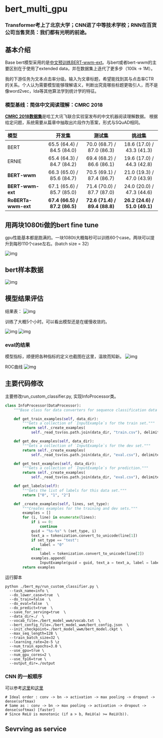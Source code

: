 # bert_multi_gpu

### Transformer考上了北京大学；CNN进了中等技术学校；RNN在百货公司当售货员：我们都有光明的前途。

## 基本介绍

Base bert模型采用的是[中文预训练BERT-wwm-ext](https://github.com/ymcui/Chinese-BERT-wwm)。与bert或者bert-wwm的主要区别在于使用了extended data，并在数据集上迭代了更多步（100k -> 1M）。

我的下游任务为文本点击率分级。输入为文章标题，希望能找到其与点击率CTR的关系。个人认为需要模型能够理解语义，判断出究竟哪些标题更吸引人，而不是像word2vec，lda等其他算法学到统计学的特征。


### 模型基线：简体中文阅读理解：CMRC 2018
[**CMRC 2018数据集**](https://github.com/ymcui/cmrc2018)是哈工大讯飞联合实验室发布的中文机器阅读理解数据。
根据给定问题，系统需要从篇章中抽取出片段作为答案，形式与SQuAD相同。

| 模型 | 开发集 | 测试集 | 挑战集 |
| :------- | :---------: | :---------: | :---------: |
| BERT | 65.5 (64.4) / 84.5 (84.0) | 70.0 (68.7) / 87.0 (86.3) | 18.6 (17.0) / 43.3 (41.3) | 
| ERNIE | 65.4 (64.3) / 84.7 (84.2) | 69.4 (68.2) / 86.6 (86.1) | 19.6 (17.0) / 44.3 (42.8) | 
| **BERT-wwm** | 66.3 (65.0) / 85.6 (84.7) | 70.5 (69.1) / 87.4 (86.7) | 21.0 (19.3) / 47.0 (43.9) | 
| **BERT-wwm-ext** | 67.1 (65.6) / 85.7 (85.0) | 71.4 (70.0) / 87.7 (87.0) | 24.0 (20.0) / 47.3 (44.6) |
| **RoBERTa-wwm-ext** | **67.4 (66.5) / 87.2 (86.5)** | **72.6 (71.4) / 89.4 (88.8)** | **26.2 (24.6) / 51.0 (49.1)** |

## 用两块1080ti做的bert fine tune

gpu性能基本都是跑满的。一块1080ti大概每秒可以训练60个case。两块可以提升到每秒110个case左右。(batch size = 32)

![img](img/gpu.png)


## bert样本数据
![img](img/example.png)

## 模型结果评估
结果表：
![img](img/res.png)

训练了大概5个小时。可以看出模型还是在缓慢收敛的。

![img](img/globalstep.png) ![img](img/loss.png)

### eval的结果

模型指标，顺便把各种指标的定义也截图在这里，温故而知新。
![img](img/eval1.png)

ROC曲线
![img](img/eval2.png)

## 主要代码修改

主要修改run_custom_classifier.py, 实现InfoProcessor类。
```python
class InfoProcessor(DataProcessor):
	"""Base class for data converters for sequence classification data sets."""

	def get_train_examples(self, data_dir):
		"""Gets a collection of `InputExample`s for the train set."""
		return self._create_examples(
			self._read_tsv(os.path.join(data_dir, "train.csv"), delimiter = ','), "train")

	def get_dev_examples(self, data_dir):
		"""Gets a collection of `InputExample`s for the dev set."""
		return self._create_examples(
			self._read_tsv(os.path.join(data_dir, "eval.csv"), delimiter = ','), "eval")

	def get_test_examples(self, data_dir):
		"""Gets a collection of `InputExample`s for prediction."""
		return self._create_examples(
			self._read_tsv(os.path.join(data_dir, "eval.csv"), delimiter = ',',do_predict = True), "test")

	def get_labels(self):
		"""Gets the list of labels for this data set."""
		return ["0", "1", "2"]

	def _create_examples(self, lines, set_type):
		"""Creates examples for the training and dev sets."""
		examples = []
		for (i, line) in enumerate(lines):
			if i == 0:
				continue
			guid = "%s-%s" % (set_type, i)
			text_a = tokenization.convert_to_unicode(line[1])
			if set_type == "test":
				label = "0"
			else:
				label = tokenization.convert_to_unicode(line[2])
			examples.append(
				InputExample(guid = guid, text_a = text_a, label = label))
		return examples
```

运行脚本

```angular2
python ./bert_my/run_custom_classifier.py \
  --task_name=info \
  --do_lower_case=true  \
  --do_train=false  \
  --do_eval=false  \
  --do_predict=true  \
  --save_for_serving=true  \
  --data_dir=./  \
  --vocab_file=./bert_model_wwm/vocab.txt  \
  --bert_config_file=./bert_model_wwm/bert_config.json  \
  --init_checkpoint=./bert_model_wwm/bert_model.ckpt \
  --max_seq_length=128 \
  --train_batch_size=32 \
  --learning_rate=2e-5 \z
  --num_train_epochs=3.0 \
  --use_gpu=true \
  --num_gpu_cores=2 \
  --use_fp16=true \
  --output_dir=./output
```

### CNN 的一般顺序
可以参考[这里](https://www.quora.com/In-most-papers-I-read-the-CNN-order-is-convolution-relu-max-pooling-So-can-I-change-the-order-to-become-convolution-max-pooling-relu)和[这里](https://miracleyoo.tech/2018/08/21/layer-order/)

    # Ideal order : conv -> bn -> activation -> max pooling -> dropout -> dense(softmax)
    # Same as : conv -> bn -> max pooling -> activation -> dropout -> dense(softmax) [faster]
    # Since ReLU is monotonic (if a > b, ReLU(a) >= ReLU(b)).

## Sevrving as service







